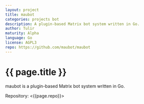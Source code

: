 ```yaml
---
layout: project
title: maubot
categories: projects bot
description: A plugin-based Matrix bot system written in Go.
author: Tulir
maturity: Alpha
language: Go
license: AGPL3
repo: https://github.com/maubot/maubot
---
```


# {{ page.title }}
maubot is a plugin-based Matrix bot system written in Go.

Repository: <{{page.repo}}>
